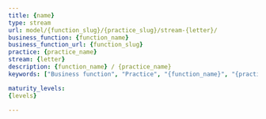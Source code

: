 ```yaml
---
title: {name}
type: stream
url: model/{function_slug}/{practice_slug}/stream-{letter}/
business_function: {function_name}
business_function_url: {function_slug}
practice: {practice_name}
stream: {letter}
description: {function_name} / {practice_name}
keywords: ["Business function", "Practice", "{function_name}", "{practice_name}"]

maturity_levels:
{levels}

---
```

